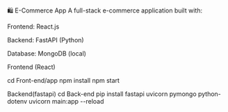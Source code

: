 🛍️ E-Commerce App
A full-stack e-commerce application built with:

Frontend: React.js

Backend: FastAPI (Python)

Database: MongoDB (local)



Frontend (React)

cd Front-end/app
npm install
npm start


Backend(fastapi)
cd Back-end
pip install fastapi uvicorn pymongo python-dotenv
uvicorn main:app --reload
